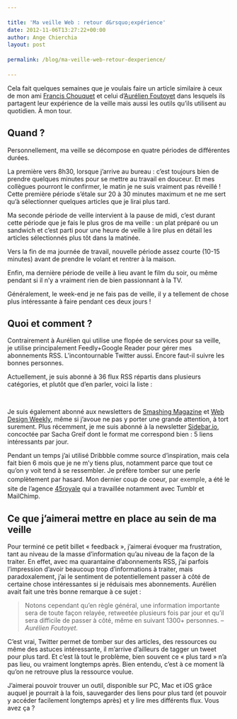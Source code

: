 ```yaml
---

title: 'Ma veille Web : retour d&rsquo;expérience'
date: 2012-11-06T13:27:22+00:00
author: Ange Chierchia
layout: post

permalink: /blog/ma-veille-web-retour-dexperience/

---
```

Cela fait quelques semaines que je voulais faire un article similaire à ceux de mon ami [Francis Chouquet](http://www.fran6art.com/la-vie-20/ma-veille-en-details-historique-et-outils-utilises/ "Retour d'expérience de Francis") et celui d&rsquo;[Aurélien Foutoyet](http://all-for-design.com/web-design/les-outils-de-ma-veille/ "La veille selon Aurélien Foutoyet") dans lesquels ils partagent leur expérience de la veille mais aussi les outils qu&rsquo;ils utilisent au quotidien. À mon tour.<!--more-->

## Quand ?

Personnellement, ma veille se décompose en quatre périodes de différentes durées.

La première vers 8h30, lorsque j&rsquo;arrive au bureau : c&rsquo;est toujours bien de prendre quelques minutes pour se mettre au travail en douceur. Et mes collègues pourront le confirmer, le matin je ne suis vraiment pas réveillé ! Cette première période s&rsquo;étale sur 20 à 30 minutes maximum et ne me sert qu&rsquo;à sélectionner quelques articles que je lirai plus tard.

Ma seconde période de veille intervient à la pause de midi, c&rsquo;est durant cette période que je fais le plus gros de ma veille : un plat préparé ou un sandwich et c&rsquo;est parti pour une heure de veille à lire plus en détail les articles sélectionnés plus tôt dans la matinée.

Vers la fin de ma journée de travail, nouvelle période assez courte (10-15 minutes) avant de prendre le volant et rentrer à la maison.

Enfin, ma dernière période de veille à lieu avant le film du soir, ou même pendant si il n&rsquo;y a vraiment rien de bien passionnant à la TV.

Généralement, le week-end je ne fais pas de veille, il y a tellement de chose plus intéressante à faire pendant ces deux jours !

## Quoi et comment ?

Contrairement à Aurélien qui utilise une flopée de services pour sa veille, je utilise principalement Feedly+Google Reader pour gérer mes abonnements RSS. L&rsquo;incontournable Twitter aussi. Encore faut-il suivre les bonnes personnes.

Actuellement, je suis abonné à 36 flux RSS répartis dans plusieurs catégories, et plutôt que d&rsquo;en parler, voici la liste :

[<img class="alignnone size-full wp-image-1532" title="Mes abonnements RSS" src="/contents/uploads/2012/10/Capture-d’écran-2012-10-30-à-20.45.51.png?fit=660%2C382" alt="" srcset="/contents/uploads/2012/10/Capture-d’écran-2012-10-30-à-20.45.51.png?w=969 969w, /contents/uploads/2012/10/Capture-d’écran-2012-10-30-à-20.45.51.png?resize=300%2C173 300w, /contents/uploads/2012/10/Capture-d’écran-2012-10-30-à-20.45.51.png?resize=500%2C289 500w" sizes="(max-width: 660px) 100vw, 660px" data-recalc-dims="1" />](/contents/uploads/2012/10/Capture-d’écran-2012-10-30-à-20.45.51.png)

Je suis également abonné aux newsletters de [Smashing Magazine](http://www.smashingmagazine.com/the-smashing-newsletter/) et [Web Design Weekly](http://web-design-weekly.com), même si j&rsquo;avoue ne pas y porter une grande attention, à tort surement. Plus récemment, je me suis abonné à la newsletter [Sidebar.io](http://sidebar.io "Sidebar.io"), concoctée par Sacha Greif dont le format me correspond bien : 5 liens intéressants par jour.

Pendant un temps j&rsquo;ai utilisé Dribbble comme source d&rsquo;inspiration, mais cela fait bien 6 mois que je ne m&rsquo;y tiens plus, notamment parce que tout ce qu&rsquo;on y voit tend à se ressembler. Je préfère tomber sur une perle complètement par hasard. Mon dernier coup de coeur,<span style="color: #333333; font-style: normal; line-height: 24px;"> </span><span style="color: #333333; font-style: normal; line-height: 24px;">par exemple,</span> a été le site de l&rsquo;agence [45royale](http://45royale.com) qui a travaillée notamment avec Tumblr et MailChimp.

## Ce que j&rsquo;aimerai mettre en place au sein de ma veille

Pour terminé ce petit billet &laquo;&nbsp;feedback&nbsp;&raquo;, j&rsquo;aimerai évoquer ma frustration, tant au niveau de la masse d&rsquo;information qu&rsquo;au niveau de la façon de la traiter. En effet, avec ma quarantaine d&rsquo;abonnements RSS, j&rsquo;ai parfois l&rsquo;impression d&rsquo;avoir beaucoup trop d&rsquo;informations à traiter, mais paradoxalement, j&rsquo;ai le sentiment de potentiellement passer à côté de certaine chose intéressantes si je réduisais mes abonnements. Aurélien avait fait une très bonne remarque à ce sujet :

> Notons cependant qu’en règle général, une information importante sera de toute façon relayée, retweetée plusieurs fois par jour et qu’il sera difficile de passer à côté, même en suivant 1300+ personnes. <cite>– Aurélien Foutoyet.</cite>

C&rsquo;est vrai, Twitter permet de tomber sur des articles, des ressources ou même des astuces intéressante, il m&rsquo;arrive d&rsquo;ailleurs de tagger un tweet pour plus tard. Et c&rsquo;est là tout le problème, bien souvent ce &laquo;&nbsp;plus tard&nbsp;&raquo; n&rsquo;a pas lieu, ou vraiment longtemps après. Bien entendu, c&rsquo;est à ce moment là qu&rsquo;on ne retrouve plus la ressource voulue.

J&rsquo;aimerai pouvoir trouver un outil, disponible sur PC, Mac et iOS grâce auquel je pourrait à la fois, sauvegarder des liens pour plus tard (et pouvoir y accéder facilement longtemps après) et y lire mes différents flux. Vous avez ça ?

&nbsp;
